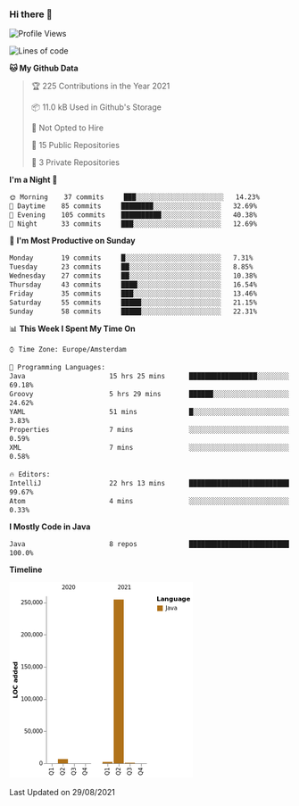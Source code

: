 ### Hi there 👋


<!--START_SECTION:waka-->
![Profile Views](http://img.shields.io/badge/Profile%20Views-0-blue)

![Lines of code](https://img.shields.io/badge/From%20Hello%20World%20I%27ve%20Written-264473%20lines%20of%20code-blue)

**🐱 My Github Data** 

> 🏆 225 Contributions in the Year 2021
 > 
> 📦 11.0 kB Used in Github's Storage 
 > 
> 🚫 Not Opted to Hire
 > 
> 📜 15 Public Repositories 
 > 
> 🔑 3 Private Repositories  
 > 
**I'm a Night 🦉** 

```text
🌞 Morning    37 commits     ███░░░░░░░░░░░░░░░░░░░░░░   14.23% 
🌆 Daytime    85 commits     ████████░░░░░░░░░░░░░░░░░   32.69% 
🌃 Evening    105 commits    ██████████░░░░░░░░░░░░░░░   40.38% 
🌙 Night      33 commits     ███░░░░░░░░░░░░░░░░░░░░░░   12.69%

```
📅 **I'm Most Productive on Sunday** 

```text
Monday       19 commits     █░░░░░░░░░░░░░░░░░░░░░░░░   7.31% 
Tuesday      23 commits     ██░░░░░░░░░░░░░░░░░░░░░░░   8.85% 
Wednesday    27 commits     ██░░░░░░░░░░░░░░░░░░░░░░░   10.38% 
Thursday     43 commits     ████░░░░░░░░░░░░░░░░░░░░░   16.54% 
Friday       35 commits     ███░░░░░░░░░░░░░░░░░░░░░░   13.46% 
Saturday     55 commits     █████░░░░░░░░░░░░░░░░░░░░   21.15% 
Sunday       58 commits     █████░░░░░░░░░░░░░░░░░░░░   22.31%

```


📊 **This Week I Spent My Time On** 

```text
⌚︎ Time Zone: Europe/Amsterdam

💬 Programming Languages: 
Java                     15 hrs 25 mins      █████████████████░░░░░░░░   69.18% 
Groovy                   5 hrs 29 mins       ██████░░░░░░░░░░░░░░░░░░░   24.62% 
YAML                     51 mins             █░░░░░░░░░░░░░░░░░░░░░░░░   3.83% 
Properties               7 mins              ░░░░░░░░░░░░░░░░░░░░░░░░░   0.59% 
XML                      7 mins              ░░░░░░░░░░░░░░░░░░░░░░░░░   0.58%

🔥 Editors: 
IntelliJ                 22 hrs 13 mins      █████████████████████████   99.67% 
Atom                     4 mins              ░░░░░░░░░░░░░░░░░░░░░░░░░   0.33%

```

**I Mostly Code in Java** 

```text
Java                     8 repos             █████████████████████████   100.0%

```


**Timeline**

![Chart not found](https://raw.githubusercontent.com/powercasgamer/powercasgamer/master/charts/bar_graph.png) 


 Last Updated on 29/08/2021
<!--END_SECTION:waka-->
